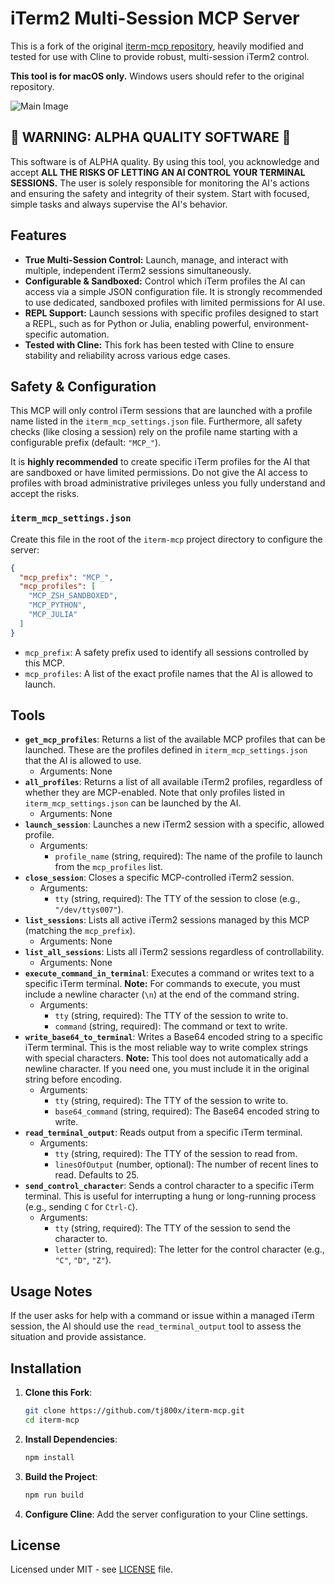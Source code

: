 # iTerm2 Multi-Session MCP Server

This is a fork of the original [iterm-mcp repository](https://github.com/pashpashpash/iterm-mcp), heavily modified and tested for use with Cline to provide robust, multi-session iTerm2 control.

**This tool is for macOS only.** Windows users should refer to the original repository.

![Main Image](.github/images/demo.gif)

## 🚨 WARNING: ALPHA QUALITY SOFTWARE 🚨

This software is of ALPHA quality. By using this tool, you acknowledge and accept **ALL THE RISKS OF LETTING AN AI CONTROL YOUR TERMINAL SESSIONS.** The user is solely responsible for monitoring the AI's actions and ensuring the safety and integrity of their system. Start with focused, simple tasks and always supervise the AI's behavior.

## Features

*   **True Multi-Session Control:** Launch, manage, and interact with multiple, independent iTerm2 sessions simultaneously.
*   **Configurable & Sandboxed:** Control which iTerm profiles the AI can access via a simple JSON configuration file. It is strongly recommended to use dedicated, sandboxed profiles with limited permissions for AI use.
*   **REPL Support:** Launch sessions with specific profiles designed to start a REPL, such as for Python or Julia, enabling powerful, environment-specific automation.
*   **Tested with Cline:** This fork has been tested with Cline to ensure stability and reliability across various edge cases.

## Safety & Configuration

This MCP will only control iTerm sessions that are launched with a profile name listed in the `iterm_mcp_settings.json` file. Furthermore, all safety checks (like closing a session) rely on the profile name starting with a configurable prefix (default: `"MCP_"`).

It is **highly recommended** to create specific iTerm profiles for the AI that are sandboxed or have limited permissions. Do not give the AI access to profiles with broad administrative privileges unless you fully understand and accept the risks.

### `iterm_mcp_settings.json`

Create this file in the root of the `iterm-mcp` project directory to configure the server:

```json
{
  "mcp_prefix": "MCP_",
  "mcp_profiles": [
    "MCP_ZSH_SANDBOXED",
    "MCP_PYTHON",
    "MCP_JULIA"
  ]
}
```

*   `mcp_prefix`: A safety prefix used to identify all sessions controlled by this MCP.
*   `mcp_profiles`: A list of the exact profile names that the AI is allowed to launch.

## Tools

*   **`get_mcp_profiles`**: Returns a list of the available MCP profiles that can be launched. These are the profiles defined in `iterm_mcp_settings.json` that the AI is allowed to use.
    *   Arguments: None
*   **`all_profiles`**: Returns a list of all available iTerm2 profiles, regardless of whether they are MCP-enabled. Note that only profiles listed in `iterm_mcp_settings.json` can be launched by the AI.
    *   Arguments: None
*   **`launch_session`**: Launches a new iTerm2 session with a specific, allowed profile.
    *   Arguments:
        *   `profile_name` (string, required): The name of the profile to launch from the `mcp_profiles` list.
*   **`close_session`**: Closes a specific MCP-controlled iTerm2 session.
    *   Arguments:
        *   `tty` (string, required): The TTY of the session to close (e.g., `"/dev/ttys007"`).
*   **`list_sessions`**: Lists all active iTerm2 sessions managed by this MCP (matching the `mcp_prefix`).
    *   Arguments: None
*   **`list_all_sessions`**: Lists all iTerm2 sessions regardless of controllability.
    *   Arguments: None
*   **`execute_command_in_terminal`**: Executes a command or writes text to a specific iTerm terminal. **Note:** For commands to execute, you must include a newline character (`\n`) at the end of the command string.
    *   Arguments:
        *   `tty` (string, required): The TTY of the session to write to.
        *   `command` (string, required): The command or text to write.
*   **`write_base64_to_terminal`**: Writes a Base64 encoded string to a specific iTerm terminal. This is the most reliable way to write complex strings with special characters. **Note:** This tool does not automatically add a newline character. If you need one, you must include it in the original string before encoding.
    *   Arguments:
        *   `tty` (string, required): The TTY of the session to write to.
        *   `base64_command` (string, required): The Base64 encoded string to write.
*   **`read_terminal_output`**: Reads output from a specific iTerm terminal.
    *   Arguments:
        *   `tty` (string, required): The TTY of the session to read from.
        *   `linesOfOutput` (number, optional): The number of recent lines to read. Defaults to 25.
*   **`send_control_character`**: Sends a control character to a specific iTerm terminal. This is useful for interrupting a hung or long-running process (e.g., sending `C` for `Ctrl-C`).
    *   Arguments:
        *   `tty` (string, required): The TTY of the session to send the character to.
        *   `letter` (string, required): The letter for the control character (e.g., `"C"`, `"D"`, `"Z"`).

## Usage Notes

If the user asks for help with a command or issue within a managed iTerm session, the AI should use the `read_terminal_output` tool to assess the situation and provide assistance.

## Installation

1.  **Clone this Fork**:
    ```bash
    git clone https://github.com/tj800x/iterm-mcp.git
    cd iterm-mcp
    ```

2.  **Install Dependencies**:
    ```bash
    npm install
    ```

3.  **Build the Project**:
    ```bash
    npm run build
    ```

4.  **Configure Cline**:
    Add the server configuration to your Cline settings.

## License

Licensed under MIT - see [LICENSE](LICENSE) file.
